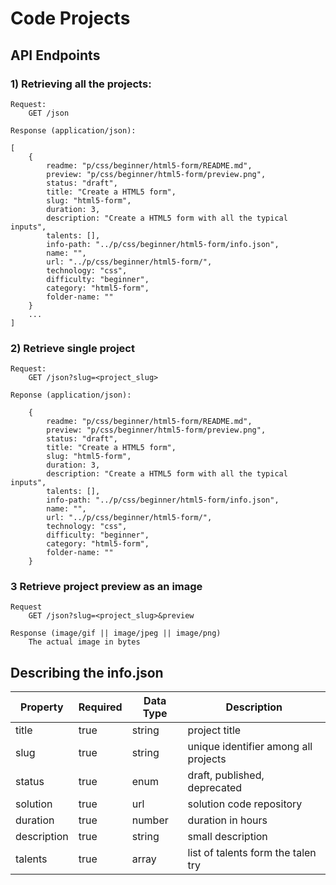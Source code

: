 # Code Projects

## API Endpoints

### 1) Retrieving all the projects:
```
Request:
    GET /json
    
Response (application/json):

[
    {
        readme: "p/css/beginner/html5-form/README.md",
        preview: "p/css/beginner/html5-form/preview.png",
        status: "draft",
        title: "Create a HTML5 form",
        slug: "html5-form",
        duration: 3,
        description: "Create a HTML5 form with all the typical inputs",
        talents: [],
        info-path: "../p/css/beginner/html5-form/info.json",
        name: "",
        url: "../p/css/beginner/html5-form/",
        technology: "css",
        difficulty: "beginner",
        category: "html5-form",
        folder-name: ""
    }
    ...
]
```
### 2) Retrieve single project
```
Request:
    GET /json?slug=<project_slug>
    
Reponse (application/json):

    {
        readme: "p/css/beginner/html5-form/README.md",
        preview: "p/css/beginner/html5-form/preview.png",
        status: "draft",
        title: "Create a HTML5 form",
        slug: "html5-form",
        duration: 3,
        description: "Create a HTML5 form with all the typical inputs",
        talents: [],
        info-path: "../p/css/beginner/html5-form/info.json",
        name: "",
        url: "../p/css/beginner/html5-form/",
        technology: "css",
        difficulty: "beginner",
        category: "html5-form",
        folder-name: ""
    }
```
### 3 Retrieve project preview as an image
```
Request
    GET /json?slug=<project_slug>&preview
    
Response (image/gif || image/jpeg || image/png)
    The actual image in bytes
```


## Describing the info.json

| Property  | Required  | Data Type     | Description                           |
|-----------|-----------|---------------|---------------------------------------|
| title     | true      | string        | project title                         |
| slug      | true      | string        | unique identifier among all projects  |
| status    | true      | enum          | draft, published, deprecated          |
| solution  | true      | url           | solution code repository              |
| duration  | true      | number        | duration in hours                     |
| description  | true      | string        | small description                     |
| talents  | true      | array        | list of talents form the talen try                    |